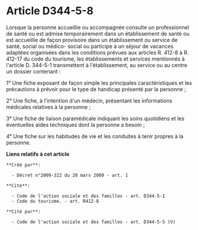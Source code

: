 # Article D344-5-8

Lorsque la personne accueillie ou accompagnée consulte un professionnel de santé ou est admise temporairement dans un
établissement de santé ou est accueillie de façon provisoire dans un établissement ou service de santé, social ou médico-
social ou participe à un séjour de vacances adaptées organisées dans les conditions prévues aux articles R. 412-8 à R. 412-17
du code du tourisme, les établissements et services mentionnés à l'article D. 344-5-1 transmettent à l'établissement, au
service ou au centre un dossier contenant : 

1° Une fiche exposant de façon simple les principales caractéristiques et les précautions à prévoir pour le type de handicap
présenté par la personne ; 

2° Une fiche, à l'intention d'un médecin, présentant les informations médicales relatives à la personne ; 

3° Une fiche de liaison paramédicale indiquant les soins quotidiens et les éventuelles aides techniques dont la personne a
besoin ; 

4° Une fiche sur les habitudes de vie et les conduites à tenir propres à la personne.

**Liens relatifs à cet article**

	**Créé par**:

	  - Décret n°2009-322 du 20 mars 2009 - art. 1

	**Cite**:

	  - Code de l'action sociale et des familles - art. D344-5-1
	  - Code du tourisme. - art. R412-8

	**Cité par**:

	  - Code de l'action sociale et des familles - art. D344-5-5 (V)
